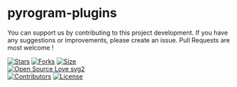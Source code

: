 # pyrogram-plugins

You can support us by contributing to this project development. If you have any suggestions or improvements, please create an issue. Pull Requests are most welcome !

[![Stars](https://img.shields.io/github/stars/VysakhTG/pyrogram-plugins?style=flat-square&color=yellow)](https://github.com/VysakhTG/pyrogram-plugins/stargazers)
[![Forks](https://img.shields.io/github/forks/VysakhTG/pyrogram-plugins?style=flat-square&color=orange)](https://github.com/VysakhTG/pyrogram-plugins/fork)
[![Size](https://img.shields.io/github/repo-size/VysakhTG/pyrogram-plugins?style=flat-square&color=green)](https://github.com/VysakhTG/pyrogram-plugins/)   
[![Open Source Love svg2](https://badges.frapsoft.com/os/v2/open-source.svg?v=103)](https://github.com/VysakhTG/pyrogram-plugins)   
[![Contributors](https://img.shields.io/github/contributors/VysakhTG/pyrogram-plugins?style=flat-square&color=green)](https://github.com/VysakhTG/pyrogram-plugins/graphs/contributors)
[![License](https://img.shields.io/badge/License-AGPL-blue)](https://github.com/VysakhTG/pyrogram-plugins/blob/main/LICENSE)
